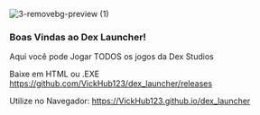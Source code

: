 ![3-removebg-preview (1)](https://github.com/user-attachments/assets/579c7c69-e976-4f98-83c8-096e7ccea4ca)

### Boas Vindas ao Dex Launcher!
Aqui você pode Jogar TODOS os jogos da Dex Studios

Baixe em HTML ou .EXE https://github.com/VickHub123/dex_launcher/releases

Utilize no Navegador: https://VickHub123.github.io/dex_launcher
